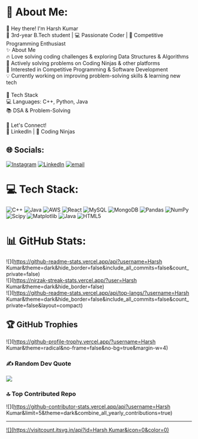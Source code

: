 # 💫 About Me:
👋 Hey there! I'm Harsh Kumar<br>🚀 3rd-year B.Tech student | 💻 Passionate Coder | 🎯 Competitive Programming Enthusiast<br>✨ About Me<br>🔥 Love solving coding challenges & exploring Data Structures & Algorithms<br>🎯 Actively solving problems on Coding Ninjas & other platforms<br>🚀 Interested in Competitive Programming & Software Development<br>💡 Currently working on improving problem-solving skills & learning new tech<br><br>🔧 Tech Stack<br>💻 Languages: C++, Python, Java<br>📚 DSA & Problem-Solving<br><br>🚀 Let's Connect!<br>💼 LinkedIn | 📝 Coding Ninjas 


## 🌐 Socials:
[![Instagram](https://img.shields.io/badge/Instagram-%23E4405F.svg?logo=Instagram&logoColor=white)](https://instagram.com/harshuuuuu25) [![LinkedIn](https://img.shields.io/badge/LinkedIn-%230077B5.svg?logo=linkedin&logoColor=white)](https://linkedin.com/in/https://www.linkedin.com/in/harsh-kumar-5520982b4/) [![email](https://img.shields.io/badge/Email-D14836?logo=gmail&logoColor=white)](mailto:hk596876@gmail.com) 

# 💻 Tech Stack:
![C++](https://img.shields.io/badge/c++-%2300599C.svg?style=for-the-badge&logo=c%2B%2B&logoColor=white) ![Java](https://img.shields.io/badge/java-%23ED8B00.svg?style=for-the-badge&logo=openjdk&logoColor=white) ![AWS](https://img.shields.io/badge/AWS-%23FF9900.svg?style=for-the-badge&logo=amazon-aws&logoColor=white) ![React](https://img.shields.io/badge/react-%2320232a.svg?style=for-the-badge&logo=react&logoColor=%2361DAFB) ![MySQL](https://img.shields.io/badge/mysql-4479A1.svg?style=for-the-badge&logo=mysql&logoColor=white) ![MongoDB](https://img.shields.io/badge/MongoDB-%234ea94b.svg?style=for-the-badge&logo=mongodb&logoColor=white) ![Pandas](https://img.shields.io/badge/pandas-%23150458.svg?style=for-the-badge&logo=pandas&logoColor=white) ![NumPy](https://img.shields.io/badge/numpy-%23013243.svg?style=for-the-badge&logo=numpy&logoColor=white) ![Scipy](https://img.shields.io/badge/SciPy-%230C55A5.svg?style=for-the-badge&logo=scipy&logoColor=%white) ![Matplotlib](https://img.shields.io/badge/Matplotlib-%23ffffff.svg?style=for-the-badge&logo=Matplotlib&logoColor=black) ![Java](https://img.shields.io/badge/java-%23ED8B00.svg?style=for-the-badge&logo=openjdk&logoColor=white) ![HTML5](https://img.shields.io/badge/html5-%23E34F26.svg?style=for-the-badge&logo=html5&logoColor=white)
# 📊 GitHub Stats:
![](https://github-readme-stats.vercel.app/api?username=Harsh Kumar&theme=dark&hide_border=false&include_all_commits=false&count_private=false)<br/>
![](https://nirzak-streak-stats.vercel.app/?user=Harsh Kumar&theme=dark&hide_border=false)<br/>
![](https://github-readme-stats.vercel.app/api/top-langs/?username=Harsh Kumar&theme=dark&hide_border=false&include_all_commits=false&count_private=false&layout=compact)

## 🏆 GitHub Trophies
![](https://github-profile-trophy.vercel.app/?username=Harsh Kumar&theme=radical&no-frame=false&no-bg=true&margin-w=4)

### ✍️ Random Dev Quote
![](https://quotes-github-readme.vercel.app/api?type=horizontal&theme=radical)

### 🔝 Top Contributed Repo
![](https://github-contributor-stats.vercel.app/api?username=Harsh Kumar&limit=5&theme=dark&combine_all_yearly_contributions=true)

---
[![](https://visitcount.itsvg.in/api?id=Harsh Kumar&icon=0&color=0)](https://visitcount.itsvg.in)

<!-- Proudly created with GPRM ( https://gprm.itsvg.in ) -->

<!-- Proudly created with GPRM ( https://gprm.itsvg.in ) -->
